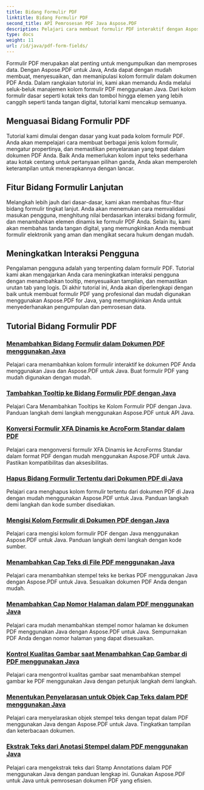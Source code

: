```yaml
---
title: Bidang Formulir PDF
linktitle: Bidang Formulir PDF
second_title: API Pemrosesan PDF Java Aspose.PDF
description: Pelajari cara membuat formulir PDF interaktif dengan Aspose.PDF untuk Java. Tutorial lengkap untuk manipulasi bidang formulir yang efisien.
type: docs
weight: 11
url: /id/java/pdf-form-fields/
---
```


Formulir PDF merupakan alat penting untuk mengumpulkan dan memproses data. Dengan Aspose.PDF untuk Java, Anda dapat dengan mudah membuat, menyesuaikan, dan memanipulasi kolom formulir dalam dokumen PDF Anda. Dalam rangkaian tutorial ini, kami akan memandu Anda melalui seluk-beluk manajemen kolom formulir PDF menggunakan Java. Dari kolom formulir dasar seperti kotak teks dan tombol hingga elemen yang lebih canggih seperti tanda tangan digital, tutorial kami mencakup semuanya.

## Menguasai Bidang Formulir PDF

Tutorial kami dimulai dengan dasar yang kuat pada kolom formulir PDF. Anda akan mempelajari cara membuat berbagai jenis kolom formulir, mengatur propertinya, dan memastikan penyelarasan yang tepat dalam dokumen PDF Anda. Baik Anda memerlukan kolom input teks sederhana atau kotak centang untuk pertanyaan pilihan ganda, Anda akan memperoleh keterampilan untuk menerapkannya dengan lancar.

## Fitur Bidang Formulir Lanjutan

Melangkah lebih jauh dari dasar-dasar, kami akan membahas fitur-fitur bidang formulir tingkat lanjut. Anda akan menemukan cara memvalidasi masukan pengguna, menghitung nilai berdasarkan interaksi bidang formulir, dan menambahkan elemen dinamis ke formulir PDF Anda. Selain itu, kami akan membahas tanda tangan digital, yang memungkinkan Anda membuat formulir elektronik yang aman dan mengikat secara hukum dengan mudah.

## Meningkatkan Interaksi Pengguna

Pengalaman pengguna adalah yang terpenting dalam formulir PDF. Tutorial kami akan mengajarkan Anda cara meningkatkan interaksi pengguna dengan menambahkan tooltip, menyesuaikan tampilan, dan memastikan urutan tab yang logis. Di akhir tutorial ini, Anda akan diperlengkapi dengan baik untuk membuat formulir PDF yang profesional dan mudah digunakan menggunakan Aspose.PDF for Java, yang memungkinkan Anda untuk menyederhanakan pengumpulan dan pemrosesan data.

## Tutorial Bidang Formulir PDF
### [Menambahkan Bidang Formulir dalam Dokumen PDF menggunakan Java](./add-form-field-in-pdf-document-using-java/)
Pelajari cara menambahkan kolom formulir interaktif ke dokumen PDF Anda menggunakan Java dan Aspose.PDF untuk Java. Buat formulir PDF yang mudah digunakan dengan mudah.
### [Tambahkan Tooltip ke Bidang Formulir PDF dengan Java](./add-tooltip-to-pdf-form-field-with-java/)
Pelajari Cara Menambahkan Tooltips ke Kolom Formulir PDF dengan Java. Panduan langkah demi langkah menggunakan Aspose.PDF untuk API Java.
### [Konversi Formulir XFA Dinamis ke AcroForm Standar dalam PDF](./convert-dynamic-xfa-form-to-standard-acroform-in-pdf/)
Pelajari cara mengonversi formulir XFA Dinamis ke AcroForms Standar dalam format PDF dengan mudah menggunakan Aspose.PDF untuk Java. Pastikan kompatibilitas dan aksesibilitas.
### [Hapus Bidang Formulir Tertentu dari Dokumen PDF di Java](./delete-particular-form-field-from-pdf-document-in-java/)
Pelajari cara menghapus kolom formulir tertentu dari dokumen PDF di Java dengan mudah menggunakan Aspose.PDF untuk Java. Panduan langkah demi langkah dan kode sumber disediakan.
### [Mengisi Kolom Formulir di Dokumen PDF dengan Java](./fill-form-field-in-pdf-document-with-java/)
Pelajari cara mengisi kolom formulir PDF dengan Java menggunakan Aspose.PDF untuk Java. Panduan langkah demi langkah dengan kode sumber.
### [Menambahkan Cap Teks di File PDF menggunakan Java](./adding-text-stamp-in-pdf-file-using-java/)
Pelajari cara menambahkan stempel teks ke berkas PDF menggunakan Java dengan Aspose.PDF untuk Java. Sesuaikan dokumen PDF Anda dengan mudah.
### [Menambahkan Cap Nomor Halaman dalam PDF menggunakan Java](./add-page-number-stamp-in-pdf-using-java/)
Pelajari cara mudah menambahkan stempel nomor halaman ke dokumen PDF menggunakan Java dengan Aspose.PDF untuk Java. Sempurnakan PDF Anda dengan nomor halaman yang dapat disesuaikan.
### [Kontrol Kualitas Gambar saat Menambahkan Cap Gambar di PDF menggunakan Java](./control-image-quality-when-adding-image-stamp-in-pdf-using-java/)
Pelajari cara mengontrol kualitas gambar saat menambahkan stempel gambar ke PDF menggunakan Java dengan petunjuk langkah demi langkah.
### [Menentukan Penyelarasan untuk Objek Cap Teks dalam PDF menggunakan Java](./define-alignment-for-text-stamp-object-in-pdf-using-java/)
Pelajari cara menyelaraskan objek stempel teks dengan tepat dalam PDF menggunakan Java dengan Aspose.PDF untuk Java. Tingkatkan tampilan dan keterbacaan dokumen.
### [Ekstrak Teks dari Anotasi Stempel dalam PDF menggunakan Java](./extract-text-from-stamp-annotation-in-pdf-using-java/)
Pelajari cara mengekstrak teks dari Stamp Annotations dalam PDF menggunakan Java dengan panduan lengkap ini. Gunakan Aspose.PDF untuk Java untuk pemrosesan dokumen PDF yang efisien.